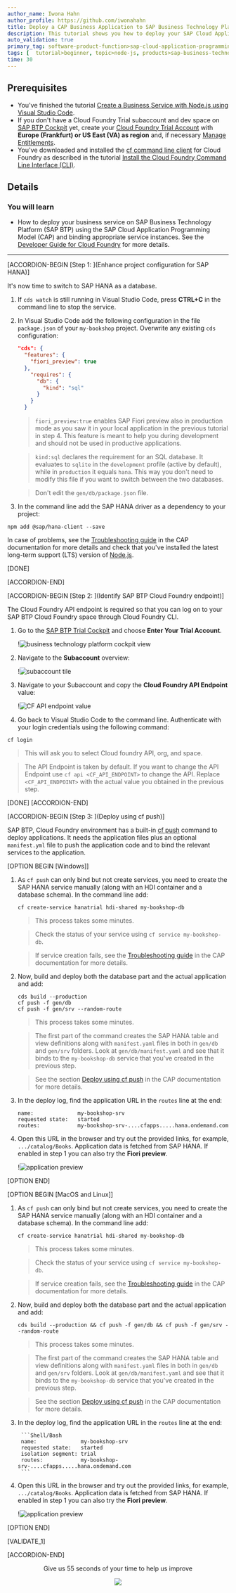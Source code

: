 ```yaml
---
author_name: Iwona Hahn
author_profile: https://github.com/iwonahahn
title: Deploy a CAP Business Application to SAP Business Technology Platform
description: This tutorial shows you how to deploy your SAP Cloud Application Programming Model (CAP) application to SAP Business Technology Platform, Cloud Foundry environment.
auto_validation: true
primary_tag: software-product-function>sap-cloud-application-programming-model
tags: [  tutorial>beginner, topic>node-js, products>sap-business-technology-platform, software-product-function>sap-cloud-application-programming-model  ]
time: 30
---
```


## Prerequisites
- You've finished the tutorial [Create a Business Service with Node.js using Visual Studio Code](cp-apm-nodejs-create-service).  
- If you don't have a Cloud Foundry Trial subaccount and dev space on [SAP BTP Cockpit](https://cockpit.hanatrial.ondemand.com/cockpit/) yet, create your [Cloud Foundry Trial Account](hcp-create-trial-account) with **Europe (Frankfurt) or US East (VA) as region** and, if necessary [Manage Entitlements](cp-trial-entitlements).
- You've downloaded and installed the [cf command line client](https://github.com/cloudfoundry/cli#downloads) for Cloud Foundry as described in the tutorial [Install the Cloud Foundry Command Line Interface (CLI)](cp-cf-download-cli).

## Details
### You will learn  
  - How to deploy your business service on SAP Business Technology Platform (SAP BTP) using the SAP Cloud Application Programming Model (CAP) and binding appropriate service instances. See the [Developer Guide for Cloud Foundry](https://docs.cloudfoundry.org/devguide/) for more details.

---

[ACCORDION-BEGIN [Step 1: ](Enhance project configuration for SAP HANA)]

It's now time to switch to SAP HANA as a database.

1. If `cds watch` is still running in Visual Studio Code, press **CTRL+C** in the command line to stop the service.

2. In Visual Studio Code add the following configuration in the file `package.json` of your `my-bookshop` project. Overwrite any existing `cds` configuration:

    ```JSON
    "cds": {
      "features": {
        "fiori_preview": true
      },
        "requires": {
          "db": {
            "kind": "sql"
          }
        }
      }
    ```

    > `fiori_preview:true` enables SAP Fiori preview also in production mode as you saw it in your local application in the previous tutorial in step 4. This feature is meant to help you during development and should not be used in productive applications.

    > `kind:sql` declares the requirement for an SQL database. It evaluates to `sqlite` in the `development` profile (active by default), while in `production` it equals `hana`. This way you don't need to modify this file if you want to switch between the two databases.

    > Don't edit the `gen/db/package.json` file.


3. In the command line add the SAP HANA driver as a dependency to your project:

```Shell/Bash
npm add @sap/hana-client --save
```
In case of problems, see the [Troubleshooting guide](https://cap.cloud.sap/docs/advanced/troubleshooting#npm-installation) in the CAP documentation for more details and check that you've installed the latest long-term support (LTS) version of [Node.js](https://nodejs.org/en/).

[DONE]

[ACCORDION-END]

[ACCORDION-BEGIN [Step 2: ](Identify SAP BTP Cloud Foundry endpoint)]

The Cloud Foundry API endpoint is required so that you can log on to your SAP BTP Cloud Foundry space through Cloud Foundry CLI.

1. Go to the [SAP BTP Trial Cockpit](https://cockpit.hanatrial.ondemand.com/cockpit#/home/trial) and choose **Enter Your Trial Account**.

    !![business technology platform cockpit view](cockpit.png)

2. Navigate to the **Subaccount** overview:

    !![subaccount tile](subaccount.png)

3. Navigate to your Subaccount and copy the **Cloud Foundry API Endpoint** value:

    !![CF API endpoint value](api_endpoint.png)

4. Go back to Visual Studio Code to the command line. Authenticate with your login credentials using the following command:

```Shell/Bash
cf login
```
> This will ask you to select Cloud foundry API, org, and space.

> The API Endpoint is taken by default. If you want to change the API Endpoint use `cf api <CF_API_ENDPOINT>` to change the API. Replace `<CF_API_ENDPOINT>` with the actual value you obtained in the previous step.

[DONE]
[ACCORDION-END]

[ACCORDION-BEGIN [Step 3: ](Deploy using cf push)]

SAP BTP, Cloud Foundry environment has a built-in [cf push](https://docs.cloudfoundry.org/devguide/push.html) command to deploy applications. It needs the application files plus an optional `manifest.yml` file to push the application code and to bind the relevant services to the application.

[OPTION BEGIN [Windows]]

1. As `cf push` can only bind but not create services, you need to create the SAP HANA service manually (along with an HDI container and a database schema). In the command line add:

    ```Shell/Bash
    cf create-service hanatrial hdi-shared my-bookshop-db
    ```

    > This process takes some minutes.

    > Check the status of your service using `cf service my-bookshop-db`.

    > If service creation fails, see the [Troubleshooting guide](https://cap.cloud.sap/docs/advanced/troubleshooting#hana) in the CAP documentation for more details.

2. Now, build and deploy both the database part and the actual application and add:

    ```Shell/Bash
    cds build --production
    cf push -f gen/db
    cf push -f gen/srv --random-route
    ```

    > This process takes some minutes.

    > The first part of the command creates the SAP HANA table and view definitions along with `manifest.yaml` files in both in `gen/db` and `gen/srv` folders. Look at `gen/db/manifest.yaml` and see that it binds to the `my-bookshop-db` service that you've created in the previous step.

    > See the section [Deploy using cf push](https://cap.cloud.sap/docs/advanced/deploy-to-cloud#deploy-using-cf-push) in the CAP documentation for more details.

3. In the deploy log, find the application URL in the `routes` line at the end:

    ```Shell/Bash
    name:              my-bookshop-srv
    requested state:   started
    routes:            my-bookshop-srv-....cfapps.....hana.ondemand.com
    ```

4. Open this URL in the browser and try out the provided links, for example, `.../catalog/Books`. Application data is fetched from SAP HANA. If enabled in step 1 you can also try the **Fiori preview**.

    !![application preview](application_cloud_fiori.png)

[OPTION END]

[OPTION BEGIN [MacOS and Linux]]

1. As `cf push` can only bind but not create services, you need to create the SAP HANA service manually (along with an HDI container and a database schema). In the command line add:

    ```Shell/Bash
    cf create-service hanatrial hdi-shared my-bookshop-db
    ```

    > This process takes some minutes.

    > Check the status of your service using `cf service my-bookshop-db`.

    > If service creation fails, see the [Troubleshooting guide](https://cap.cloud.sap/docs/advanced/troubleshooting#hana) in the CAP documentation for more details.

2. Now, build and deploy both the database part and the actual application and add:

    ```Shell/Bash
    cds build --production && cf push -f gen/db && cf push -f gen/srv --random-route
    ```

    > This process takes some minutes.

    > The first part of the command creates the SAP HANA table and view definitions along with `manifest.yaml` files in both in `gen/db` and `gen/srv` folders. Look at `gen/db/manifest.yaml` and see that it binds to the `my-bookshop-db` service that you've created in the previous step.

    > See the section [Deploy using cf push](https://cap.cloud.sap/docs/advanced/deploy-to-cloud#deploy-using-cf-push) in the CAP documentation for more details.

3. In the deploy log, find the application URL in the `routes` line at the end:

        ```Shell/Bash
        name:              my-bookshop-srv
        requested state:   started
        isolation segment: trial
        routes:            my-bookshop-srv-....cfapps.....hana.ondemand.com
        ```

4. Open this URL in the browser and try out the provided links, for example, `.../catalog/Books`. Application data is fetched from SAP HANA. If enabled in step 1 you can also try the **Fiori preview**.

    !![application preview](application_cloud_fiori.png)

[OPTION END]

[VALIDATE_1]

[ACCORDION-END]

<p style="text-align: center;">Give us 55 seconds of your time to help us improve</p>

<p style="text-align: center;"><a href="https://sapinsights.eu.qualtrics.com/jfe/form/SV_0im30RgTkbEEHMV?TutorialID=cap-service-deploy" target="_blank"><img src="https://raw.githubusercontent.com/SAPDocuments/Tutorials/master/data/images/285738_Emotion_Faces_R_purple.png"></a></p>
